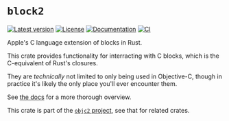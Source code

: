 # `block2`

[![Latest version](https://badgen.net/crates/v/block2)](https://crates.io/crates/block2)
[![License](https://badgen.net/badge/license/MIT/blue)](https://github.com/madsmtm/objc2/blob/master/LICENSE.txt)
[![Documentation](https://docs.rs/block2/badge.svg)](https://docs.rs/block2/)
[![CI](https://github.com/madsmtm/objc2/actions/workflows/ci.yml/badge.svg)](https://github.com/madsmtm/objc2/actions/workflows/ci.yml)

Apple's C language extension of blocks in Rust.

This crate provides functionality for interracting with C blocks, which is the
C-equivalent of Rust's closures.

They are _technically_ not limited to only being used in Objective-C, though
in practice it's likely the only place you'll ever encounter them.

See [the docs](https://docs.rs/block2/) for a more thorough overview.

This crate is part of the [`objc2` project](https://github.com/madsmtm/objc2),
see that for related crates.
